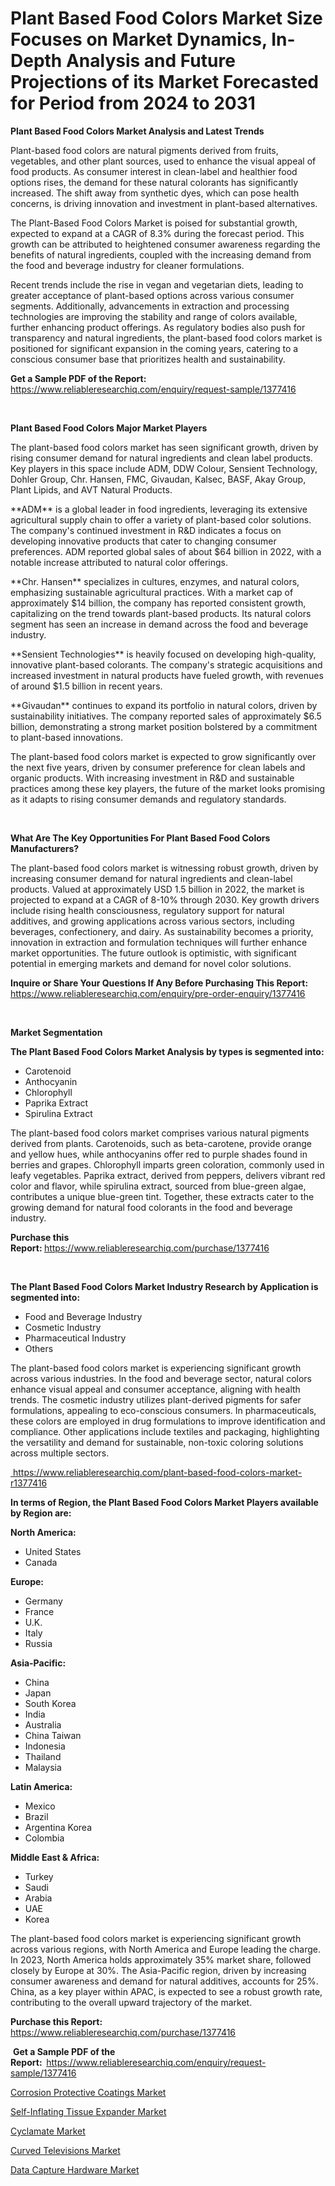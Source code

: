 <p><h1>Plant Based Food Colors Market Size Focuses on Market Dynamics, In-Depth Analysis and Future Projections of its Market Forecasted for Period from 2024 to 2031</h1></p><p><strong>Plant Based Food Colors Market Analysis and Latest Trends</strong></p>
<p><p>Plant-based food colors are natural pigments derived from fruits, vegetables, and other plant sources, used to enhance the visual appeal of food products. As consumer interest in clean-label and healthier food options rises, the demand for these natural colorants has significantly increased. The shift away from synthetic dyes, which can pose health concerns, is driving innovation and investment in plant-based alternatives.</p><p>The Plant-Based Food Colors Market is poised for substantial growth, expected to expand at a CAGR of 8.3% during the forecast period. This growth can be attributed to heightened consumer awareness regarding the benefits of natural ingredients, coupled with the increasing demand from the food and beverage industry for cleaner formulations. </p><p>Recent trends include the rise in vegan and vegetarian diets, leading to greater acceptance of plant-based options across various consumer segments. Additionally, advancements in extraction and processing technologies are improving the stability and range of colors available, further enhancing product offerings. As regulatory bodies also push for transparency and natural ingredients, the plant-based food colors market is positioned for significant expansion in the coming years, catering to a conscious consumer base that prioritizes health and sustainability.</p></p>
<p><strong>Get a Sample PDF of the Report:&nbsp;</strong> <a href="https://www.reliableresearchiq.com/enquiry/request-sample/1377416?utm_campaign=1609&utm_medium=2&utm_source=Github&utm_content=ia&utm_term=24102024&utm_id=plant-based-food-colors">https://www.reliableresearchiq.com/enquiry/request-sample/1377416</a></p>
<p>&nbsp;</p>
<p><strong>Plant Based Food Colors Major Market Players</strong></p>
<p><p>The plant-based food colors market has seen significant growth, driven by rising consumer demand for natural ingredients and clean label products. Key players in this space include ADM, DDW Colour, Sensient Technology, Dohler Group, Chr. Hansen, FMC, Givaudan, Kalsec, BASF, Akay Group, Plant Lipids, and AVT Natural Products.</p><p>**ADM** is a global leader in food ingredients, leveraging its extensive agricultural supply chain to offer a variety of plant-based color solutions. The company's continued investment in R&D indicates a focus on developing innovative products that cater to changing consumer preferences. ADM reported global sales of about $64 billion in 2022, with a notable increase attributed to natural color offerings.</p><p>**Chr. Hansen** specializes in cultures, enzymes, and natural colors, emphasizing sustainable agricultural practices. With a market cap of approximately $14 billion, the company has reported consistent growth, capitalizing on the trend towards plant-based products. Its natural colors segment has seen an increase in demand across the food and beverage industry.</p><p>**Sensient Technologies** is heavily focused on developing high-quality, innovative plant-based colorants. The company's strategic acquisitions and increased investment in natural products have fueled growth, with revenues of around $1.5 billion in recent years.</p><p>**Givaudan** continues to expand its portfolio in natural colors, driven by sustainability initiatives. The company reported sales of approximately $6.5 billion, demonstrating a strong market position bolstered by a commitment to plant-based innovations.</p><p>The plant-based food colors market is expected to grow significantly over the next five years, driven by consumer preference for clean labels and organic products. With increasing investment in R&D and sustainable practices among these key players, the future of the market looks promising as it adapts to rising consumer demands and regulatory standards.</p></p>
<p>&nbsp;</p>
<p><strong>What Are The Key Opportunities For Plant Based Food Colors Manufacturers?</strong></p>
<p><p>The plant-based food colors market is witnessing robust growth, driven by increasing consumer demand for natural ingredients and clean-label products. Valued at approximately USD 1.5 billion in 2022, the market is projected to expand at a CAGR of 8-10% through 2030. Key growth drivers include rising health consciousness, regulatory support for natural additives, and growing applications across various sectors, including beverages, confectionery, and dairy. As sustainability becomes a priority, innovation in extraction and formulation techniques will further enhance market opportunities. The future outlook is optimistic, with significant potential in emerging markets and demand for novel color solutions.</p></p>
<p><strong>Inquire or Share Your Questions If Any Before Purchasing This Report:</strong> <a href="https://www.reliableresearchiq.com/enquiry/pre-order-enquiry/1377416?utm_campaign=1609&utm_medium=2&utm_source=Github&utm_content=ia&utm_term=24102024&utm_id=plant-based-food-colors">https://www.reliableresearchiq.com/enquiry/pre-order-enquiry/1377416</a></p>
<p>&nbsp;</p>
<p><strong>Market Segmentation</strong></p>
<p><strong>The Plant Based Food Colors Market Analysis by types is segmented into:</strong></p>
<p><ul><li>Carotenoid</li><li>Anthocyanin</li><li>Chlorophyll</li><li>Paprika Extract</li><li>Spirulina Extract</li></ul></p>
<p><p>The plant-based food colors market comprises various natural pigments derived from plants. Carotenoids, such as beta-carotene, provide orange and yellow hues, while anthocyanins offer red to purple shades found in berries and grapes. Chlorophyll imparts green coloration, commonly used in leafy vegetables. Paprika extract, derived from peppers, delivers vibrant red color and flavor, while spirulina extract, sourced from blue-green algae, contributes a unique blue-green tint. Together, these extracts cater to the growing demand for natural food colorants in the food and beverage industry.</p></p>
<p><strong>Purchase this Report:&nbsp;</strong><a href="https://www.reliableresearchiq.com/purchase/1377416?utm_campaign=1609&utm_medium=2&utm_source=Github&utm_content=ia&utm_term=24102024&utm_id=plant-based-food-colors">https://www.reliableresearchiq.com/purchase/1377416</a></p>
<p>&nbsp;</p>
<p><strong>The Plant Based Food Colors Market Industry Research by Application is segmented into:</strong></p>
<p><ul><li>Food and Beverage Industry</li><li>Cosmetic Industry</li><li>Pharmaceutical Industry</li><li>Others</li></ul></p>
<p><p>The plant-based food colors market is experiencing significant growth across various industries. In the food and beverage sector, natural colors enhance visual appeal and consumer acceptance, aligning with health trends. The cosmetic industry utilizes plant-derived pigments for safer formulations, appealing to eco-conscious consumers. In pharmaceuticals, these colors are employed in drug formulations to improve identification and compliance. Other applications include textiles and packaging, highlighting the versatility and demand for sustainable, non-toxic coloring solutions across multiple sectors.</p></p>
<p><a href="https://www.reliableresearchiq.com/plant-based-food-colors-market-r1377416?utm_campaign=1609&utm_medium=2&utm_source=Github&utm_content=ia&utm_term=24102024&utm_id=plant-based-food-colors">&nbsp;https://www.reliableresearchiq.com/plant-based-food-colors-market-r1377416</a></p>
<p><strong>In terms of Region, the Plant Based Food Colors Market Players available by Region are:</strong></p>
<p>
    <p> <strong> North America: </strong>
        <ul>
            <li>United States</li>
            <li>Canada</li>
        </ul>
        </p> 
    <p> <strong> Europe: </strong>
        <ul>
            <li>Germany</li>
            <li>France</li>
            <li>U.K.</li>
            <li>Italy</li>
            <li>Russia</li>
        </ul>
        </p> 
    <p> <strong> Asia-Pacific: </strong>
        <ul>
            <li>China</li>
            <li>Japan</li>
            <li>South Korea</li>
            <li>India</li>
            <li>Australia</li>
            <li>China Taiwan</li>
            <li>Indonesia</li>
            <li>Thailand</li>
            <li>Malaysia</li>
        </ul>
        </p> 
    <p> <strong> Latin America: </strong>
        <ul>
            <li>Mexico</li>
            <li>Brazil</li>
            <li>Argentina Korea</li>
            <li>Colombia</li>
        </ul>
        </p> 
    <p> <strong> Middle East & Africa: </strong>
        <ul>
            <li>Turkey</li>
            <li>Saudi</li>
            <li>Arabia</li>
            <li>UAE</li>
            <li>Korea</li>
        </ul>
    </p>
    </p>
<p><p>The plant-based food colors market is experiencing significant growth across various regions, with North America and Europe leading the charge. In 2023, North America holds approximately 35% market share, followed closely by Europe at 30%. The Asia-Pacific region, driven by increasing consumer awareness and demand for natural additives, accounts for 25%. China, as a key player within APAC, is expected to see a robust growth rate, contributing to the overall upward trajectory of the market.</p></p>
<p><strong>Purchase this Report: </strong><a href="https://www.reliableresearchiq.com/purchase/1377416?utm_campaign=1609&utm_medium=2&utm_source=Github&utm_content=ia&utm_term=24102024&utm_id=plant-based-food-colors">https://www.reliableresearchiq.com/purchase/1377416</a></p>
<p>&nbsp;<strong>Get a Sample PDF of the Report:&nbsp;&nbsp;</strong><a href="https://www.reliableresearchiq.com/enquiry/request-sample/1377416?utm_campaign=1609&utm_medium=2&utm_source=Github&utm_content=ia&utm_term=24102024&utm_id=plant-based-food-colors">https://www.reliableresearchiq.com/enquiry/request-sample/1377416</a></p>
<p><strong></strong></p>
<p><p><a href="https://www.linkedin.com/pulse/mapping-corrosion-protective-coatings-market-trends-challenges-f6lqe?utm_campaign=1609&utm_medium=2&utm_source=Github&utm_content=ia&utm_term=24102024&utm_id=plant-based-food-colors">Corrosion Protective Coatings Market</a></p><p><a href="https://github.com/petbigbeepjn/Market-Research-Report-List-1/blob/main/self-inflating-tissue-expander-market.md?utm_campaign=1609&utm_medium=2&utm_source=Github&utm_content=ia&utm_term=24102024&utm_id=plant-based-food-colors">Self-Inflating Tissue Expander Market</a></p><p><a href="https://www.linkedin.com/pulse/global-cyclamate-industry-analysis-share-growth-trends-ngi1e?utm_campaign=1609&utm_medium=2&utm_source=Github&utm_content=ia&utm_term=24102024&utm_id=plant-based-food-colors">Cyclamate Market</a></p><p><a href="https://www.linkedin.com/pulse/curved-televisions-market-size-status-forecast-2024-2031-1yeae?utm_campaign=1609&utm_medium=2&utm_source=Github&utm_content=ia&utm_term=24102024&utm_id=plant-based-food-colors">Curved Televisions Market</a></p><p><a href="https://www.linkedin.com/pulse/consumer-behavior-shifts-data-capture-hardware-market-okpme?utm_campaign=1609&utm_medium=2&utm_source=Github&utm_content=ia&utm_term=24102024&utm_id=plant-based-food-colors">Data Capture Hardware Market</a></p></p>